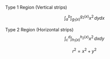 
Type 1 Region (Vertical strips)

$$
	\int_{a}^{b} \int_{g_1(x)}^{g_2(x)} x^2 \,dydx
$$

Type 2 Region (Horizontal strips)
$$
\int_{c}^{d} \int_{h_1(x)}^{h_2(x)} x^2 \,dxdy
$$

$$
r^2 = x^2 + y^2
$$